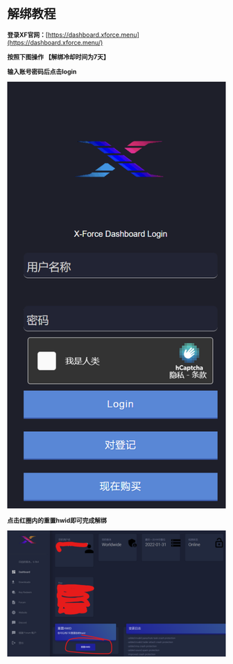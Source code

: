 # 解绑教程

**登录XF官网：**[https://dashboard.xforce.menu](https://dashboard.xforce.menu/)

**按照下图操作 【解绑冷却时间为7天】**

**输入账号密码后点击login**

![](</.gitbook/assets/image (68).png>)

**点击红圈内的重置hwid即可完成解绑**

![](</.gitbook/assets/image (77).png>)
